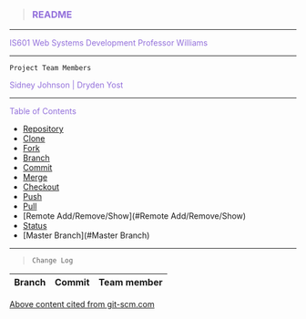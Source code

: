 > ### <font color="#9370db"> README </font>
___
  <font color="#9370db"> IS601 Web Systems Development Professor Williams </font>
  
___

 `Project Team Members`

  <font color="#9370db"> Sidney Johnson | Dryden Yost </font>

___
 <font color="#9370db"> Table of Contents </font>


* [Repository](#Repository)
* [Clone](#Clone)
* [Fork](#Fork)
* [Branch](#Branch)
* [Commit](#Commit)
* [Merge](#Merge)
* [Checkout](#Checkout)
* [Push](#Push)
* [Pull](#Pull)
* [Remote Add/Remove/Show](#Remote Add/Remove/Show)
* [Status](#Status)
* [Master Branch](#Master Branch)

____
> `Change Log` 

| Branch | Commit | Team member |
| --- | --- | --- |







[Above content cited from git-scm.com](https://git-scm.com/book/en/v2/Git-Branching-Branches-in-a-Nutshell#:~:text=A%20branch%20in%20Git%20is,branch%20pointer%20moves%20forward%20automatically.)

 

